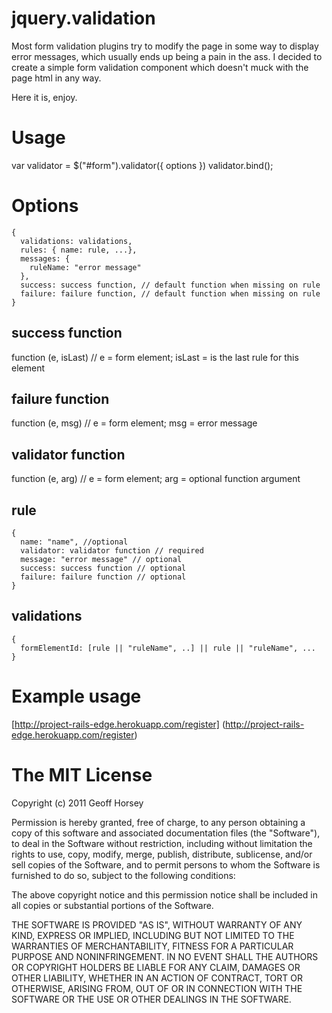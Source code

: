jquery.validation
===
Most form validation plugins try to modify the page in some way to display error
messages, which usually ends up being a pain in the ass.  I decided to create a 
simple form validation component which doesn't muck with the page html in any way.

Here it is, enjoy.

Usage
===
var validator = $("#form").validator({ options })
validator.bind();

Options
===
    {
      validations: validations,
      rules: { name: rule, ...},
      messages: {
        ruleName: "error message"
      },
      success: success function, // default function when missing on rule
      failure: failure function, // default function when missing on rule
    }

success function
---
function (e, isLast) // e = form element; isLast = is the last rule for this element

failure function
---
function (e, msg) // e = form element; msg = error message

validator function
---
function (e, arg) // e = form element; arg = optional function argument

rule
---
    {
      name: "name", //optional 
      validator: validator function // required
      message: "error message" // optional
      success: success function // optional
      failure: failure function // optional
    }

validations
---
    {
      formElementId: [rule || "ruleName", ..] || rule || "ruleName", ...
    }


Example usage
===
[http://project-rails-edge.herokuapp.com/register] (http://project-rails-edge.herokuapp.com/register)

The MIT License
=== 
 Copyright (c) 2011 Geoff Horsey
 
 Permission is hereby granted, free of charge, to any person obtaining a copy
 of this software and associated documentation files (the "Software"), to deal
 in the Software without restriction, including without limitation the rights
 to use, copy, modify, merge, publish, distribute, sublicense, and/or sell
 copies of the Software, and to permit persons to whom the Software is
 furnished to do so, subject to the following conditions:
 
 The above copyright notice and this permission notice shall be included in
 all copies or substantial portions of the Software.

 THE SOFTWARE IS PROVIDED "AS IS", WITHOUT WARRANTY OF ANY KIND, EXPRESS OR
 IMPLIED, INCLUDING BUT NOT LIMITED TO THE WARRANTIES OF MERCHANTABILITY,
 FITNESS FOR A PARTICULAR PURPOSE AND NONINFRINGEMENT. IN NO EVENT SHALL THE
 AUTHORS OR COPYRIGHT HOLDERS BE LIABLE FOR ANY CLAIM, DAMAGES OR OTHER
 LIABILITY, WHETHER IN AN ACTION OF CONTRACT, TORT OR OTHERWISE, ARISING FROM,
 OUT OF OR IN CONNECTION WITH THE SOFTWARE OR THE USE OR OTHER DEALINGS IN
 THE SOFTWARE.
